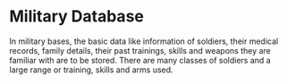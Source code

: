 # Military Database 

In military bases, the basic data like information of soldiers, their medical records, family
details, their past trainings, skills and weapons they are familiar with are to be stored. There are
many classes of soldiers and a large range or training, skills and arms used.


